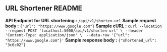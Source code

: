 ## URL Shortener README


**API Endpoint for URL shortening :** `/api/v1/shorten-url`
**Sample request body :** `{"url": "https://www.google.com"}`
**Sample cURL :** `curl --location --request POST 'localhost:5000/api/v1/shorten-url' \
--header 'Content-Type: application/json' \ 
--data-raw '{"url": "https://www.google.com"}'`
**Sample response body :** `{"shortened_url": "3c6c02"}`